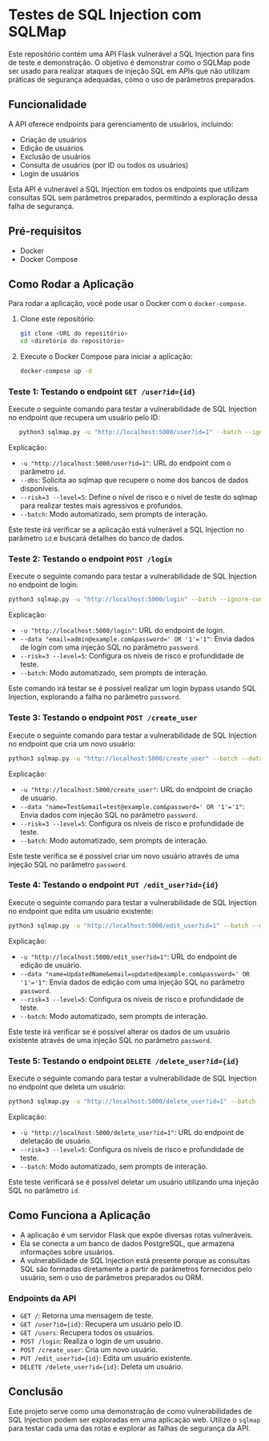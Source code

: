 # Testes de SQL Injection com SQLMap

Este repositório contém uma API Flask vulnerável a SQL Injection para fins de teste e demonstração. O objetivo é demonstrar como o SQLMap pode ser usado para realizar ataques de injeção SQL em APIs que não utilizam práticas de segurança adequadas, como o uso de parâmetros preparados.

## Funcionalidade

A API oferece endpoints para gerenciamento de usuários, incluindo:
- Criação de usuários
- Edição de usuários
- Exclusão de usuários
- Consulta de usuários (por ID ou todos os usuários)
- Login de usuários

Esta API é vulnerável a SQL Injection em todos os endpoints que utilizam consultas SQL sem parâmetros preparados, permitindo a exploração dessa falha de segurança.

## Pré-requisitos

- Docker
- Docker Compose

## Como Rodar a Aplicação

Para rodar a aplicação, você pode usar o Docker com o `docker-compose`.

1. Clone este repositório:

   ```bash
   git clone <URL do repositório>
   cd <diretório do repositório>
   ```
2. Execute o Docker Compose para iniciar a aplicação:

   ```bash
   docker-compose up -d
   ```

### Teste 1: Testando o endpoint `GET /user?id={id}`

Execute o seguinte comando para testar a vulnerabilidade de SQL Injection no endpoint que recupera um usuário pelo ID:

 ```bash
    python3 sqlmap.py -u "http://localhost:5000/user?id=1" --batch --ignore-code 404 --dbs --risk=3 --level=5
 ```

Explicação:

- `-u "http://localhost:5000/user?id=1"`: URL do endpoint com o parâmetro `id`.
- `--dbs`: Solicita ao sqlmap que recupere o nome dos bancos de dados disponíveis.
- `--risk=3 --level=5`: Define o nível de risco e o nível de teste do sqlmap para realizar testes mais agressivos e profundos.
- `--batch`: Modo automatizado, sem prompts de interação.

Este teste irá verificar se a aplicação está vulnerável a SQL Injection no parâmetro `id` e buscará detalhes do banco de dados.

### Teste 2: Testando o endpoint `POST /login`

Execute o seguinte comando para testar a vulnerabilidade de SQL Injection no endpoint de login:

 ```bash
python3 sqlmap.py -u "http://localhost:5000/login" --batch --ignore-code 401 --data "email=john%40example.com&password=password123" --risk=3 --level=5
 ```

Explicação:

- `-u "http://localhost:5000/login"`: URL do endpoint de login.
- `--data "email=admin@example.com&password=' OR '1'='1"`: Envia dados de login com uma injeção SQL no parâmetro `password`.
- `--risk=3 --level=5`: Configura os níveis de risco e profundidade de teste.
- `--batch`: Modo automatizado, sem prompts de interação.

Este comando irá testar se é possível realizar um login bypass usando SQL Injection, explorando a falha no parâmetro `password`.

### Teste 3: Testando o endpoint `POST /create_user`

Execute o seguinte comando para testar a vulnerabilidade de SQL Injection no endpoint que cria um novo usuário:

 ```bash
python3 sqlmap.py -u "http://localhost:5000/create_user" --batch --data "name=Test&email=test@example.com&password=password123" --risk=3 --level=5
 ```

Explicação:

- `-u "http://localhost:5000/create_user"`: URL do endpoint de criação de usuário.
- `--data "name=Test&email=test@example.com&password=' OR '1'='1"`: Envia dados com injeção SQL no parâmetro `password`.
- `--risk=3 --level=5`: Configura os níveis de risco e profundidade de teste.
- `--batch`: Modo automatizado, sem prompts de interação.

Este teste verifica se é possível criar um novo usuário através de uma injeção SQL no parâmetro `password`.

### Teste 4: Testando o endpoint `PUT /edit_user?id={id}`

Execute o seguinte comando para testar a vulnerabilidade de SQL Injection no endpoint que edita um usuário existente:

 ```bash
python3 sqlmap.py -u "http://localhost:5000/edit_user?id=1" --batch --method=PUT --data "name=UpdatedName&email=updated@example.com&password=password123" --risk=3 --level=5
 ```

Explicação:

- `-u "http://localhost:5000/edit_user?id=1"`: URL do endpoint de edição de usuário.
- `--data "name=UpdatedName&email=updated@example.com&password=' OR '1'='1"`: Envia dados de edição com uma injeção SQL no parâmetro `password`.
- `--risk=3 --level=5`: Configura os níveis de risco e profundidade de teste.
- `--batch`: Modo automatizado, sem prompts de interação.

Este teste irá verificar se é possível alterar os dados de um usuário existente através de uma injeção SQL no parâmetro `password`.

### Teste 5: Testando o endpoint `DELETE /delete_user?id={id}`

Execute o seguinte comando para testar a vulnerabilidade de SQL Injection no endpoint que deleta um usuário:
 
 ```bash
python3 sqlmap.py -u "http://localhost:5000/delete_user?id=1" --batch --method=DELETE --risk=3 --level=5
 ```

Explicação:

- `-u "http://localhost:5000/delete_user?id=1"`: URL do endpoint de deletação de usuário.
- `--risk=3 --level=5`: Configura os níveis de risco e profundidade de teste.
- `--batch`: Modo automatizado, sem prompts de interação.

Este teste verificará se é possível deletar um usuário utilizando uma injeção SQL no parâmetro `id`.

## Como Funciona a Aplicação

- A aplicação é um servidor Flask que expõe diversas rotas vulneráveis.
- Ela se conecta a um banco de dados PostgreSQL, que armazena informações sobre usuários.
- A vulnerabilidade de SQL Injection está presente porque as consultas SQL são formadas diretamente a partir de parâmetros fornecidos pelo usuário, sem o uso de parâmetros preparados ou ORM.

### Endpoints da API

- `GET /`: Retorna uma mensagem de teste.
- `GET /user?id={id}`: Recupera um usuário pelo ID.
- `GET /users`: Recupera todos os usuários.
- `POST /login`: Realiza o login de um usuário.
- `POST /create_user`: Cria um novo usuário.
- `PUT /edit_user?id={id}`: Edita um usuário existente.
- `DELETE /delete_user?id={id}`: Deleta um usuário.

## Conclusão

Este projeto serve como uma demonstração de como vulnerabilidades de SQL Injection podem ser exploradas em uma aplicação web. Utilize o `sqlmap` para testar cada uma das rotas e explorar as falhas de segurança da API.